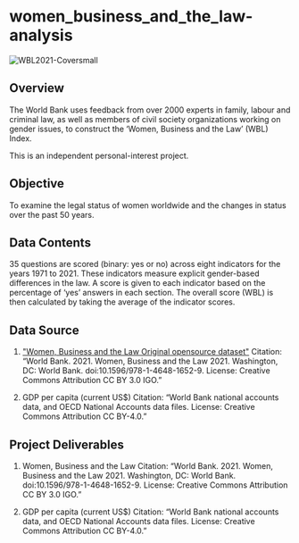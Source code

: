 # women_business_and_the_law-analysis

![WBL2021-Coversmall](https://user-images.githubusercontent.com/123508601/224435464-0c326bb6-6480-4809-a5ce-5f931787dcb6.png)

## Overview

The World Bank uses feedback from over 2000 experts in family, labour and criminal law, as well as members of civil society organizations working on gender issues, to construct the ‘Women, Business and the Law’ (WBL) Index. 

This is an independent personal-interest project.

## Objective

To examine the legal status of women worldwide and the changes in status over the past 50 years.

## Data Contents

35 questions are scored (binary: yes or no) across eight indicators for the years 1971 to 2021. These indicators measure explicit gender-based differences in the law. A score is given to each indicator based on the percentage of ‘yes’ answers in each section. The overall score (WBL) is then calculated by taking the average of the indicator scores.

## Data Source

1. ["Women, Business and the Law Original opensource dataset"](https://wbl.worldbank.org/en/past-reports)
Citation: “World Bank. 2021. Women, Business and the Law 2021. Washington, DC: World Bank. doi:10.1596/978-1-4648-1652-9. License: Creative Commons Attribution CC BY 3.0 IGO.”

2. GDP per capita (current US$)
Citation: “World Bank national accounts data, and OECD National Accounts data files. License: Creative Commons Attribution CC BY-4.0.”

## Project Deliverables

1. Women, Business and the Law 
Citation: “World Bank. 2021. Women, Business and the Law 2021. Washington, DC: World Bank. doi:10.1596/978-1-4648-1652-9. License: Creative Commons Attribution CC BY 3.0 IGO.”

2. GDP per capita (current US$)
Citation: “World Bank national accounts data, and OECD National Accounts data files. License: Creative Commons Attribution CC BY-4.0.”

